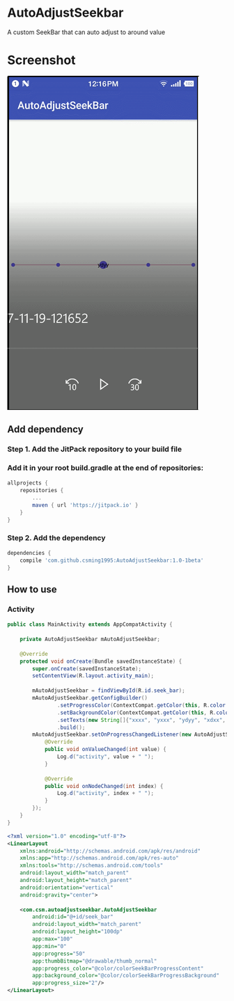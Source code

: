 # AutoAdjustSeekbar

A custom SeekBar that can auto adjust to around value

# Screenshot

![screenshot](https://raw.githubusercontent.com/csming1995/AutoAdjustSeekbar/master/autoadjustseekbar.gif)

## Add dependency
### **Step 1.** Add the JitPack repository to your build file
### Add it in your root build.gradle at the end of repositories:   

```gradle
allprojects {
	repositories {
		...
		maven { url 'https://jitpack.io' }
	}
}
```

### **Step 2.** Add the dependency
```gradle
dependencies {
	compile 'com.github.csming1995:AutoAdjustSeekbar:1.0-1beta'
}
```

## How to use
### Activity
```java
public class MainActivity extends AppCompatActivity {

    private AutoAdjustSeekbar mAutoAdjustSeekbar;

    @Override
    protected void onCreate(Bundle savedInstanceState) {
        super.onCreate(savedInstanceState);
        setContentView(R.layout.activity_main);

        mAutoAdjustSeekbar = findViewById(R.id.seek_bar);
        mAutoAdjustSeekbar.getConfigBuilder()
                .setProgressColor(ContextCompat.getColor(this, R.color.colorAccent))
                .setBackgroundColor(ContextCompat.getColor(this, R.color.colorAccent))
                .setTexts(new String[]{"xxxx", "yxxx", "ydyy", "xdxx", "ttt"})
                .build();
        mAutoAdjustSeekbar.setOnProgressChangedListener(new AutoAdjustSeekbar.OnProgressChangedListener() {
            @Override
            public void onValueChanged(int value) {
                Log.d("activity", value + " ");
            }

            @Override
            public void onNodeChanged(int index) {
                Log.d("activity", index + " ");
            }
        });
    }
}
```

```xml
<?xml version="1.0" encoding="utf-8"?>
<LinearLayout
    xmlns:android="http://schemas.android.com/apk/res/android"
    xmlns:app="http://schemas.android.com/apk/res-auto"
    xmlns:tools="http://schemas.android.com/tools"
    android:layout_width="match_parent"
    android:layout_height="match_parent"
    android:orientation="vertical"
    android:gravity="center">

    <com.csm.autoadjustseekbar.AutoAdjustSeekbar
        android:id="@+id/seek_bar"
        android:layout_width="match_parent"
        android:layout_height="100dp"
        app:max="100"
        app:min="0"
        app:progress="50"
        app:thumbBitmap="@drawable/thumb_normal"
        app:progress_color="@color/colorSeekBarProgressContent"
        app:background_color="@color/colorSeekBarProgressBackground"
        app:progress_size="2"/>
</LinearLayout>
```